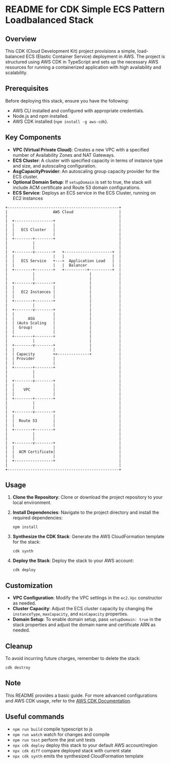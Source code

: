 # README for CDK Simple ECS Pattern Loadbalanced Stack

## Overview

This CDK (Cloud Development Kit) project provisions a simple, load-balanced ECS (Elastic Container Service) deployment in AWS. The project is structured using AWS CDK in TypeScript and sets up the necessary AWS resources for running a containerized application with high availability and scalability.

## Prerequisites

Before deploying this stack, ensure you have the following:

- AWS CLI installed and configured with appropriate credentials.
- Node.js and npm installed.
- AWS CDK installed (`npm install -g aws-cdk`).

## Key Components

- **VPC (Virtual Private Cloud)**: Creates a new VPC with a specified number of Availability Zones and NAT Gateways.
- **ECS Cluster**: A cluster with specified capacity in terms of instance type and size, and autoscaling configuration.
- **AsgCapacityProvider**: An autoscaling group capacity provider for the ECS cluster.
- **Optional Domain Setup**: If `setupDomain` is set to true, the stack will include ACM certificate and Route 53 domain configurations.
- **ECS Service**: Deploys an ECS service in the ECS Cluster, running on EC2 instances


```
+-------------------------------------------------+
|                    AWS Cloud                    |
|                                                 |
|  +-----------------+                            |
|  |                 |                            |
|  |   ECS Cluster   |                            |
|  |                 |                            |
|  +--------+--------+                            |
|           |                                     |
|           |                                     |
|  +--------v--------+   +---------------------+  |
|  |                 |   |                     |  |
|  |   ECS Service   +--->  Application Load   |  |
|  |                 |   |  Balancer           |  |
|  +--------+--------+   +----------+----------+  |
|           |                        |            |
|           |                        |            |
|  +--------v--------+               |            |
|  |                 |               |            |
|  |   EC2 Instances |               |            |
|  |                 |               |            |
|  +--------+--------+               |            |
|           |                        |            |
|  +--------v--------+               |            |
|  |                 |               |            |
|  |      ASG        |               |            |
|  | (Auto Scaling   |               |            |
|  |  Group)         |               |            |
|  |                 |               |            |
|  +--------+--------+               |            |
|           |                        |            |
|  +--------v--------+               |            |
|  |                 |               |            |
|  | Capacity        +<--------------+            |
|  | Provider        |                            |
|  |                 |                            |
|  +--------+--------+                            |
|           |                                     |
|           |                                     |
|  +--------v--------+                            |
|  |                 |                            |
|  |    VPC          |                            |
|  |                 |                            |
|  +--------+--------+                            |
|           |                                     |
|           |                                     |
|  +--------v--------+                            |
|  |                 |                            |
|  |  Route 53       |                            |
|  |                 |                            |
|  +--------+--------+                            |
|           |                                     |
|           |                                     |
|  +--------v--------+                            |
|  |                 |                            |
|  |  ACM Certificate|                            |
|  |                 |                            |
|  +-----------------+                            |
|                                                 |
+-------------------------------------------------+

```

## Usage

1. **Clone the Repository**: Clone or download the project repository to your local environment.

2. **Install Dependencies**: Navigate to the project directory and install the required dependencies:
   ```
   npm install
   ```

3. **Synthesize the CDK Stack**: Generate the AWS CloudFormation template for the stack:
   ```
   cdk synth
   ```

4. **Deploy the Stack**: Deploy the stack to your AWS account:
   ```
   cdk deploy
   ```

## Customization

- **VPC Configuration**: Modify the VPC settings in the `ec2.Vpc` constructor as needed.
- **Cluster Capacity**: Adjust the ECS cluster capacity by changing the `instanceType`, `maxCapacity`, and `minCapacity` properties.
- **Domain Setup**: To enable domain setup, pass `setupDomain: true` in the stack properties and adjust the domain name and certificate ARN as needed.

## Cleanup

To avoid incurring future charges, remember to delete the stack:
```
cdk destroy
```

## Note

This README provides a basic guide. For more advanced configurations and AWS CDK usage, refer to the [AWS CDK Documentation](https://docs.aws.amazon.com/cdk/latest/guide/home.html).
## Useful commands

* `npm run build`   compile typescript to js
* `npm run watch`   watch for changes and compile
* `npm run test`    perform the jest unit tests
* `npx cdk deploy`  deploy this stack to your default AWS account/region
* `npx cdk diff`    compare deployed stack with current state
* `npx cdk synth`   emits the synthesized CloudFormation template
